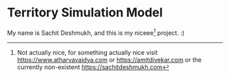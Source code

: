 # Territory Simulation Model

My name is Sachit Deshmukh, and this is my niceee[^1] project. :)

[^1]: Not actually nice, for something actually nice visit https://www.atharvavaidya.com or https://amitdivekar.com or the currently non-existent https://sachitdeshmukh.com

